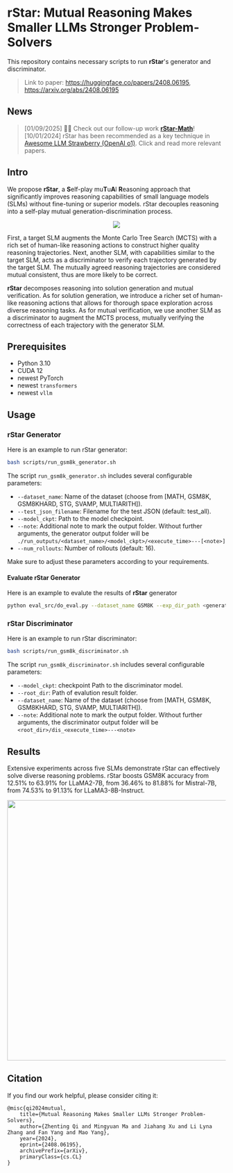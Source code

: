 # rStar: Mutual Reasoning Makes Smaller LLMs Stronger Problem-Solvers

This repository contains necessary scripts to run **rStar**'s generator and discriminator.

> Link to paper: https://huggingface.co/papers/2408.06195, https://arxiv.org/abs/2408.06195 

## News
> [01/09/2025] 🚀🚀 Check out our follow-up work [**rStar-Math**](https://arxiv.org/abs/2501.04519)!
> [10/01/2024] rStar has been recommended as a key technique in [Awesome LLM Strawberry (OpenAI o1)](https://github.com/hijkzzz/Awesome-LLM-Strawberry). Click and read more relevant papers.

## Intro 

We propose **rStar**, a **S**elf-play mu**T**u**A**l **R**easoning approach that significantly improves reasoning capabilities of small language models (SLMs) without fine-tuning or superior models. rStar decouples reasoning into a self-play mutual generation-discrimination process.

<p align="center">
  <img src="assets/teaser.png">
</p>

First, a target SLM augments the Monte Carlo Tree Search (MCTS) with a rich set of human-like reasoning actions to construct higher quality reasoning trajectories. Next, another SLM, with capabilities similar to the target SLM, acts as a discriminator to verify each trajectory generated by the target SLM. The mutually agreed reasoning trajectories are considered mutual consistent, thus are more likely to be correct.

**rStar** decomposes reasoning into solution generation and mutual verification. As for solution generation, we introduce a richer set of human-like reasoning actions that allows for thorough space exploration across diverse reasoning tasks. As for mutual verification, we use another SLM as a discriminator to augment the MCTS process, mutually verifying the correctness of each trajectory with the generator SLM.


## Prerequisites

- Python 3.10
- CUDA 12
- newest PyTorch
- newest `transformers`
- newest `vllm`

## Usage

### rStar Generator

Here is an example to run rStar generator:

```bash
bash scripts/run_gsm8k_generator.sh
```

The script `run_gsm8k_generator.sh` includes several configurable parameters:
- `--dataset_name`: Name of the dataset (choose from [MATH, GSM8K, GSM8KHARD, STG, SVAMP, MULTIARITH]).
- `--test_json_filename`: Filename for the test JSON (default: test_all).
- `--model_ckpt`: Path to the model checkpoint.
- `--note`: Additional note to mark the output folder. Without further arguments, the generator output folder will be `./run_outputs/<dataset_name>/<model_ckpt>/<execute_time>---[<note>]`
- `--num_rollouts`: Number of rollouts (default: 16).

Make sure to adjust these parameters according to your requirements.

#### Evaluate rStar Generator

Here is an example to evalute the results of **rStar** generator
```bash
python eval_src/do_eval.py --dataset_name GSM8K --exp_dir_path <generator_output_folder>
```

### rStar Discriminator

Here is an example to run rStar discriminator:

```bash
bash scripts/run_gsm8k_discriminator.sh
```

The script `run_gsm8k_discriminator.sh` includes several configurable parameters:

- `--model_ckpt`: checkpoint Path to the discriminator model.
- `--root_dir`: Path of evalution result folder.
- `--dataset_name`: Name of the dataset (choose from [MATH, GSM8K, GSM8KHARD, STG, SVAMP, MULTIARITH]).
- `--note`: Additional note to mark the output folder. Without further arguments, the discriminator output folder will be `<root_dir>/dis_<execute_time>---<note>`

## Results

Extensive experiments across five SLMs demonstrate rStar can effectively solve diverse reasoning problems. rStar boosts GSM8K accuracy from 12.51% to 63.91% for LLaMA2-7B, from 36.46% to 81.88% for Mistral-7B, from 74.53% to 91.13% for LLaMA3-8B-Instruct.

<p align="center">
  <img src="assets/result.png" width="600px">
</p>


## Citation

If you find our work helpful, please consider citing it:
```
@misc{qi2024mutual,
    title={Mutual Reasoning Makes Smaller LLMs Stronger Problem-Solvers},
    author={Zhenting Qi and Mingyuan Ma and Jiahang Xu and Li Lyna Zhang and Fan Yang and Mao Yang},
    year={2024},
    eprint={2408.06195},
    archivePrefix={arXiv},
    primaryClass={cs.CL}
}
```
